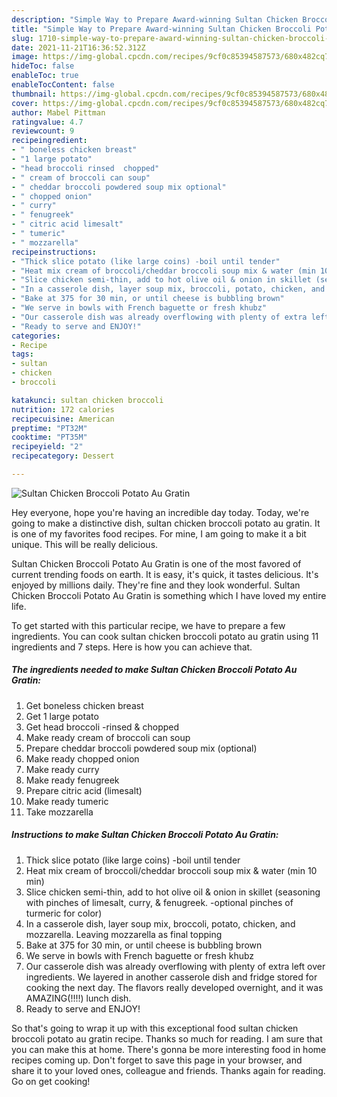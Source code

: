 ```yaml
---
description: "Simple Way to Prepare Award-winning Sultan Chicken Broccoli Potato Au Gratin"
title: "Simple Way to Prepare Award-winning Sultan Chicken Broccoli Potato Au Gratin"
slug: 1710-simple-way-to-prepare-award-winning-sultan-chicken-broccoli-potato-au-gratin
date: 2021-11-21T16:36:52.312Z
image: https://img-global.cpcdn.com/recipes/9cf0c85394587573/680x482cq70/sultan-chicken-broccoli-potato-au-gratin-recipe-main-photo.jpg
hideToc: false
enableToc: true
enableTocContent: false
thumbnail: https://img-global.cpcdn.com/recipes/9cf0c85394587573/680x482cq70/sultan-chicken-broccoli-potato-au-gratin-recipe-main-photo.jpg
cover: https://img-global.cpcdn.com/recipes/9cf0c85394587573/680x482cq70/sultan-chicken-broccoli-potato-au-gratin-recipe-main-photo.jpg
author: Mabel Pittman
ratingvalue: 4.7
reviewcount: 9
recipeingredient:
- " boneless chicken breast"
- "1 large potato"
- "head broccoli rinsed  chopped"
- " cream of broccoli can soup"
- " cheddar broccoli powdered soup mix optional"
- " chopped onion"
- " curry"
- " fenugreek"
- " citric acid limesalt"
- " tumeric"
- " mozzarella"
recipeinstructions:
- "Thick slice potato (like large coins) -boil until tender"
- "Heat mix cream of broccoli/cheddar broccoli soup mix & water (min 10 min)"
- "Slice chicken semi-thin, add to hot olive oil & onion in skillet (seasoning with pinches of limesalt, curry, & fenugreek. -optional pinches of turmeric for color)"
- "In a casserole dish, layer soup mix, broccoli, potato, chicken, and mozzarella. Leaving mozzarella as final topping"
- "Bake at 375 for 30 min, or until cheese is bubbling brown"
- "We serve in bowls with French baguette or fresh khubz"
- "Our casserole dish was already overflowing with plenty of extra left over ingredients. We layered in another casserole dish and fridge stored for cooking the next day. The flavors really developed overnight, and it was AMAZING(!!!!) lunch dish."
- "Ready to serve and ENJOY!"
categories:
- Recipe
tags:
- sultan
- chicken
- broccoli

katakunci: sultan chicken broccoli 
nutrition: 172 calories
recipecuisine: American
preptime: "PT32M"
cooktime: "PT35M"
recipeyield: "2"
recipecategory: Dessert

---
```



![Sultan Chicken Broccoli Potato Au Gratin](https://img-global.cpcdn.com/recipes/9cf0c85394587573/680x482cq70/sultan-chicken-broccoli-potato-au-gratin-recipe-main-photo.jpg)

Hey everyone, hope you're having an incredible day today. Today, we're going to make a distinctive dish, sultan chicken broccoli potato au gratin. It is one of my favorites food recipes. For mine, I am going to make it a bit unique. This will be really delicious.

Sultan Chicken Broccoli Potato Au Gratin is one of the most favored of current trending foods on earth. It is easy, it's quick, it tastes delicious. It's enjoyed by millions daily. They're fine and they look wonderful. Sultan Chicken Broccoli Potato Au Gratin is something which I have loved my entire life.




To get started with this particular recipe, we have to prepare a few ingredients. You can cook sultan chicken broccoli potato au gratin using 11 ingredients and 7 steps. Here is how you can achieve that.

<!--inarticleads1-->

##### The ingredients needed to make Sultan Chicken Broccoli Potato Au Gratin:

1. Get  boneless chicken breast
1. Get 1 large potato
1. Get head broccoli -rinsed & chopped
1. Make ready  cream of broccoli can soup
1. Prepare  cheddar broccoli powdered soup mix (optional)
1. Make ready  chopped onion
1. Make ready  curry
1. Make ready  fenugreek
1. Prepare  citric acid (limesalt)
1. Make ready  tumeric
1. Take  mozzarella




<!--inarticleads2-->

##### Instructions to make Sultan Chicken Broccoli Potato Au Gratin:

1. Thick slice potato (like large coins) -boil until tender
1. Heat mix cream of broccoli/cheddar broccoli soup mix & water (min 10 min)
1. Slice chicken semi-thin, add to hot olive oil & onion in skillet (seasoning with pinches of limesalt, curry, & fenugreek. -optional pinches of turmeric for color)
1. In a casserole dish, layer soup mix, broccoli, potato, chicken, and mozzarella. Leaving mozzarella as final topping
1. Bake at 375 for 30 min, or until cheese is bubbling brown
1. We serve in bowls with French baguette or fresh khubz
1. Our casserole dish was already overflowing with plenty of extra left over ingredients. We layered in another casserole dish and fridge stored for cooking the next day. The flavors really developed overnight, and it was AMAZING(!!!!) lunch dish.
1. Ready to serve and ENJOY!



So that's going to wrap it up with this exceptional food sultan chicken broccoli potato au gratin recipe. Thanks so much for reading. I am sure that you can make this at home. There's gonna be more interesting food in home recipes coming up. Don't forget to save this page in your browser, and share it to your loved ones, colleague and friends. Thanks again for reading. Go on get cooking!
